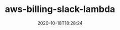 ---
date: '2020-10-18T18:28:24'
draft: false
metadata:
  description: Simple AWS Lambda powered Slack bot that reports your AWS Costs for
    the current month to a channel
  homepage: ''
  name: aws-billing-slack-lambda
  owner:
    github_url: https://github.com/galesky
    login: galesky
    name: null
    url: https://galesky.me/
  url: https://github.com/galesky/aws-billing-slack-lambda
tags:
- aws
title: aws-billing-slack-lambda
type: tool
---
